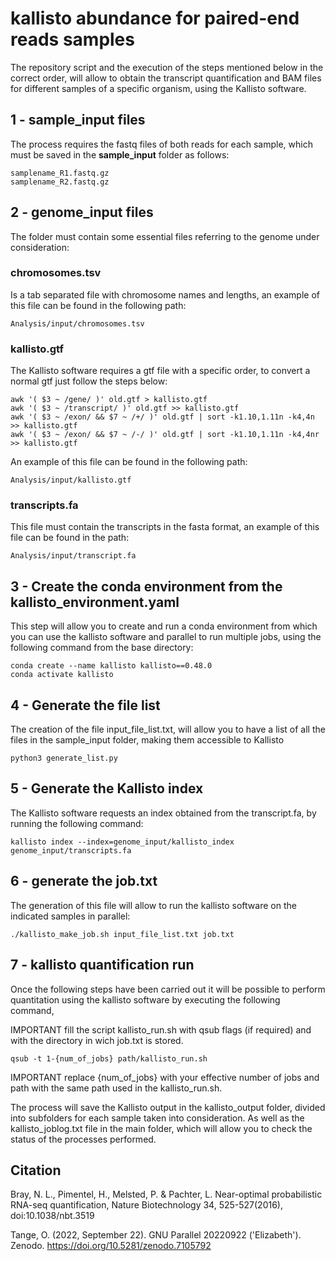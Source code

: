 # kallisto abundance for paired-end reads samples

The repository script and the execution of the steps mentioned below in the correct order, will allow to obtain the transcript quantification and BAM files for different samples of a specific organism, using the Kallisto software.

## 1 - sample_input files

The process requires the fastq files of both reads for each sample, which must be saved in the **sample_input** folder as follows:
```
samplename_R1.fastq.gz
samplename_R2.fastq.gz
```

## 2 - genome_input files

The folder must contain some essential files referring to the genome under consideration:

### chromosomes.tsv

Is a tab separated file with chromosome names and lengths, an example of this file can be found in the following path:
```
Analysis/input/chromosomes.tsv 
```

### kallisto.gtf

The Kallisto software requires a gtf file with a specific order, to convert a normal gtf just follow the steps below:
```
awk '( $3 ~ /gene/ )' old.gtf > kallisto.gtf
awk '( $3 ~ /transcript/ )' old.gtf >> kallisto.gtf
awk '( $3 ~ /exon/ && $7 ~ /+/ )' old.gtf | sort -k1.10,1.11n -k4,4n >> kallisto.gtf 
awk '( $3 ~ /exon/ && $7 ~ /-/ )' old.gtf | sort -k1.10,1.11n -k4,4nr >> kallisto.gtf
```
An example of this file can be found in the following path:
```
Analysis/input/kallisto.gtf
```

### transcripts.fa

This file must contain the transcripts in the fasta format, an example of this file can be found in the path:
```
Analysis/input/transcript.fa
```

## 3 - Create the conda environment from the kallisto_environment.yaml

This step will allow you to create and run a conda environment from which you can use the kallisto software and parallel to run multiple jobs, using the following command from the base directory:
```
conda create --name kallisto kallisto==0.48.0
conda activate kallisto
```

## 4 - Generate the file list

The creation of the file input_file_list.txt, will allow you to have a list of all the files in the sample_input folder, making them accessible to Kallisto
```
python3 generate_list.py
```

## 5 - Generate the Kallisto index

The Kallisto software requests an index obtained from the transcript.fa, by running the following command:
```
kallisto index --index=genome_input/kallisto_index genome_input/transcripts.fa
```

## 6 - generate the job.txt

The generation of this file will allow to run the kallisto software on the indicated samples in parallel:
```
./kallisto_make_job.sh input_file_list.txt job.txt
```

## 7 - kallisto quantification run

Once the following steps have been carried out it will be possible to perform quantitation using the kallisto software by executing the following command,

IMPORTANT fill the script kallisto_run.sh with qsub flags (if required) and with the directory in wich job.txt is stored.
```
qsub -t 1-{num_of_jobs} path/kallisto_run.sh
```
IMPORTANT replace {num_of_jobs} with your effective number of jobs and path with the same path used in the kallisto_run.sh.

The process will save the Kallisto output in the kallisto_output folder, divided into subfolders for each sample taken into consideration. As well as the kallisto_joblog.txt file in the main folder, which will allow you to check the status of the processes performed.

## Citation

Bray, N. L., Pimentel, H., Melsted, P. & Pachter, L.
Near-optimal probabilistic RNA-seq quantification, 
Nature Biotechnology 34, 525-527(2016), doi:10.1038/nbt.3519

Tange, O. (2022, September 22). GNU Parallel 20220922 ('Elizabeth').
Zenodo. https://doi.org/10.5281/zenodo.7105792
